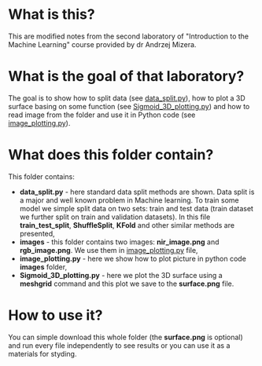 # What is this?

This are modified notes from the second laboratory of "Introduction to the Machine Learning" course provided by dr Andrzej Mizera.

# What is the goal of that laboratory?

The goal is to show how to split data (see [data_split.py](https://github.com/MrRuper/Languages-and-tools-for-programming-II/blob/main/laboratory_2/data_split.py)), 
how to plot a 3D surface basing on some function (see [Sigmoid_3D_plotting.py](https://github.com/MrRuper/Languages-and-tools-for-programming-II/blob/main/laboratory_2/Sigmoid_3D_plotting.py))
and how to read image from the folder and use it in Python code (see [image_plotting.py](https://github.com/MrRuper/Languages-and-tools-for-programming-II/blob/main/laboratory_2/image_plotting.py)).

# What does this folder contain?

This folder contains:

- **data_split.py** - here standard data split methods are shown. Data split is a major and well known problem in Machine learning. To train some model we simple
split data on two sets: train and test data (train dataset we further split on train and validation datasets). In this file **train_test_split**, **ShuffleSplit**, **KFold** and other similar methods are presented,
- **images** - this folder contains two images: **nir_image.png** and **rgb_image.png**. We use them in [image_plotting.py](https://github.com/MrRuper/Languages-and-tools-for-programming-II/blob/main/laboratory_2/image_plotting.py) file,
- **image_plotting.py** - here we show how to plot picture in python code **images** folder,
- **Sigmoid_3D_plotting.py** - here we plot the 3D surface using a **meshgrid** command and this plot we save to the **surface.png** file.

# How to use it?

You can simple download this whole folder (the **surface.png** is optional) and run every file independently to see results or you can use it as a materials for styding.
